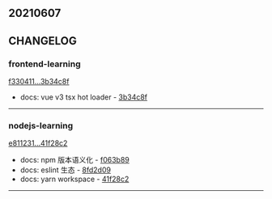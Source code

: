 ## 20210607

## CHANGELOG

### frontend-learning

[f330411...3b34c8f](https://github.com/zhbhun/frontend-learning/compare/f330411...3b34c8f)

* docs: vue v3 tsx hot loader - [3b34c8f](https://github.com/zhbhun/frontend-learning/commit/3b34c8f3133b6853a30650461dace56201401b34)

---

### nodejs-learning

[e811231...41f28c2](https://github.com/zhbhun/nodejs-learning/compare/e811231...41f28c2)

* docs: npm 版本语义化 - [f063b89](https://github.com/zhbhun/nodejs-learning/commit/f063b89f6f46188e9bbdd4ef4a13cee7e51ae662)
* docs: eslint 生态 - [8fd2d09](https://github.com/zhbhun/nodejs-learning/commit/8fd2d093a5e623e2e0d6866cf9373b8f1482c7ae)
* docs: yarn workspace - [41f28c2](https://github.com/zhbhun/nodejs-learning/commit/41f28c2ae3ecd0049893f58456021399fdf81830)

---

